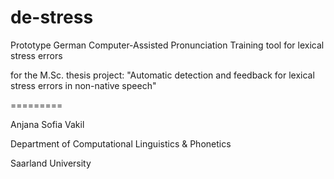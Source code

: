 de-stress
=========

Prototype German Computer-Assisted Pronunciation Training tool for lexical stress errors

for the M.Sc. thesis project: 
"Automatic detection and feedback for lexical stress errors in non-native speech"

=========

Anjana Sofia Vakil

Department of Computational Linguistics & Phonetics

Saarland University
